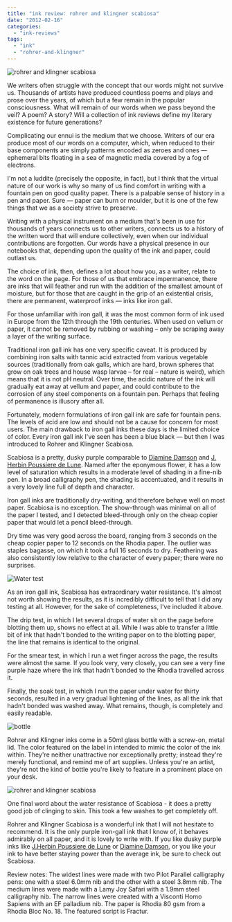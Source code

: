 ```yaml
---
title: "ink review: rohrer and klingner scabiosa"
date: "2012-02-16"
categories: 
  - "ink-reviews"
tags: 
  - "ink"
  - "rohrer-and-klingner"
---
```


![rohrer and klingner scabiosa](rohrer%20and%20klingner%20scabiosa.jpg)

  

We writers often struggle with the concept that our words might not survive us. Thousands of artists have produced countless poems and plays and prose over the years, of which but a few remain in the popular consciousness. What will remain of our words when we pass beyond the veil? A poem? A story? Will a collection of ink reviews define my literary existence for future generations? 

  

Complicating our ennui is the medium that we choose. Writers of our era produce most of our words on a computer, which, when reduced to their base components are simply patterns encoded as zeroes and ones — ephemeral bits floating in a sea of magnetic media covered by a fog of electrons.

  

I'm not a luddite (precisely the opposite, in fact), but I think that the virtual nature of our work is why so many of us find comfort in writing with a fountain pen on good quality paper. There is a palpable sense of history in a pen and paper. Sure — paper can burn or moulder, but it is one of the few things that we as a society strive to preserve.

  

Writing with a physical instrument on a medium that's been in use for thousands of years connects us to other writers, connects us to a history of the written word that will endure collectively, even when our individual contributions are forgotten. Our words have a physical presence in our notebooks that, depending upon the quality of the ink and paper, could outlast us.

  

The choice of ink, then, defines a lot about how you, as a writer, relate to the word on the page. For those of us that embrace impermanence, there are inks that will feather and run with the addition of the smallest amount of moisture, but for those that are caught in the grip of an existential crisis, there are permanent, waterproof inks — inks like iron gall.

  

For those unfamiliar with iron gall, it was the most common form of ink used in Europe from the 12th through the 19th centuries. When used on vellum or paper, it cannot be removed by rubbing or washing – only be scraping away a layer of the writing surface.

  

Traditional iron gall ink has one very specific caveat. It is produced by combining iron salts with tannic acid extracted from various vegetable sources (traditionally from oak galls, which are hard, brown spheres that grow on oak trees and house wasp larvae – for real – nature is weird), which means that it is not pH neutral. Over time, the acidic nature of the ink will gradually eat away at vellum and paper, and could contribute to the corrosion of any steel components on a fountain pen. Perhaps that feeling of permanence is illusory after all.

  

Fortunately, modern formulations of iron gall ink are safe for fountain pens. The levels of acid are low and should not be a cause for concern for most users. The main drawback to iron gall inks these days is the limited choice of color. Every iron gall ink I've seen has been a blue black — but then I was introduced to Rohrer and Klingner Scabiosa.

  

Scabiosa is a pretty, dusky purple comparable to [Diamine Damson](/blog/2012/1/15/ink-review-diamine-damson.html/) and [J. Herbin Poussiere de Lune](/blog/2010/3/3/ink-review-j-herbin-poussiere-de-lune.html/). Named after the eponymous flower, it has a low level of saturation which results in a moderate level of shading in a fine-nib pen. In a broad calligraphy pen, the shading is accentuated, and it results in a very lovely line full of depth and character.

  

Iron gall inks are traditionally dry-writing, and therefore behave well on most paper. Scabiosa is no exception. The show-through was minimal on all of the paper I tested, and I detected bleed-through only on the cheap copier paper that would let a pencil bleed-through.

  

Dry time was very good across the board, ranging from 3 seconds on the cheap copier paper to 12 seconds on the Rhodia paper. The outlier was staples bagasse, on which it took a full 16 seconds to dry. Feathering was also consistently low relative to the character of every paper; there were no surprises.


![Water test](rohrer%20and%20klingner%20scabiosa%20water%20test.jpg)

  

As an iron gall ink, Scabiosa has extraordinary water resistance. It's almost not worth showing the results, as it is incredibly difficult to tell that I did any testing at all. However, for the sake of completeness, I've included it above.

  

The drip test, in which I let several drops of water sit on the page before blotting them up, shows no effect at all. While I was able to transfer a little bit of ink that hadn't bonded to the writing paper on to the blotting paper, the line that remains is identical to the original.

  

For the smear test, in which I run a wet finger across the page, the results were almost the same. If you look very, very closely, you can see a very fine purple haze where the ink that hadn't bonded to the Rhodia travelled across it.

  

Finally, the soak test, in which I run the paper under water for thirty seconds, resulted in a very gradual lightening of the lines, as all the ink that hadn't bonded was washed away. What remains, though, is completely and easily readable.

![bottle](roher%20and%20klingner%20scabiosa%20bottle.jpg)

  

Rohrer and Klingner inks come in a 50ml glass bottle with a screw-on, metal lid. The color featured on the label in intended to mimic the color of the ink within. They're neither unattractive nor exceptionally pretty; instead they're merely functional, and remind me of art supplies. Unless you're an artist, they're not the kind of bottle you're likely to feature in a prominent place on your desk.


![rohrer and klingner scabiosa](rohrer%20and%20klingner%20scabiosa%20hand.jpg)

One final word about the water resistance of Scabiosa - it does a pretty good job of clinging to skin. This took a few washes to get completely off.

Rohrer and Klingner Scabiosa is a wonderful ink that I will not hesitate to recommend. It is the only purple iron-gall ink that I know of, it behaves admirably on all paper, and it is lovely to write with. If you like dusky purple inks like [J.Herbin Poussiere de Lune](/2010/03/ink-review-j-herbin-poussiere-de-lune.html) or [Diamine Damson](/2012/01/ink-review-diamine-damson.html), or you like your ink to have better staying power than the average ink, be sure to check out Scabiosa.

Review notes: The widest lines were made with two Pilot Parallel calligraphy pens: one with a steel 6.0mm nib and the other with a steel 3.8mm nib. The medium lines were made with a Lamy Joy Safari with a 1.9mm steel calligraphy nib. The narrow lines were created with a Visconti Homo Sapiens with an EF palladium nib. The paper is Rhodia 80 gsm from a Rhodia Bloc No. 18. The featured script is Fractur.
